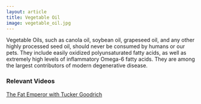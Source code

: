 ```yaml
---
layout: article
title: Vegetable Oil
image: vegetable_oil.jpg
---
```


Vegetable Oils, such as canola oil, soybean oil, grapeseed oil, and any other highly processed seed oil, should never be consumed by humans or our pets. They include easily oxidized polyunsaturated fatty acids, as well as extremely high levels of inflammatory Omega-6 fatty acids. They are among the largest contributors of modern degenerative disease.

### Relevant Videos
[The Fat Emperor with Tucker Goodrich](https://thefatemperor.com/sinning-with-seed-oils-are-vegetable-oils-healthy-tucker-goodrich-podcast-10/)